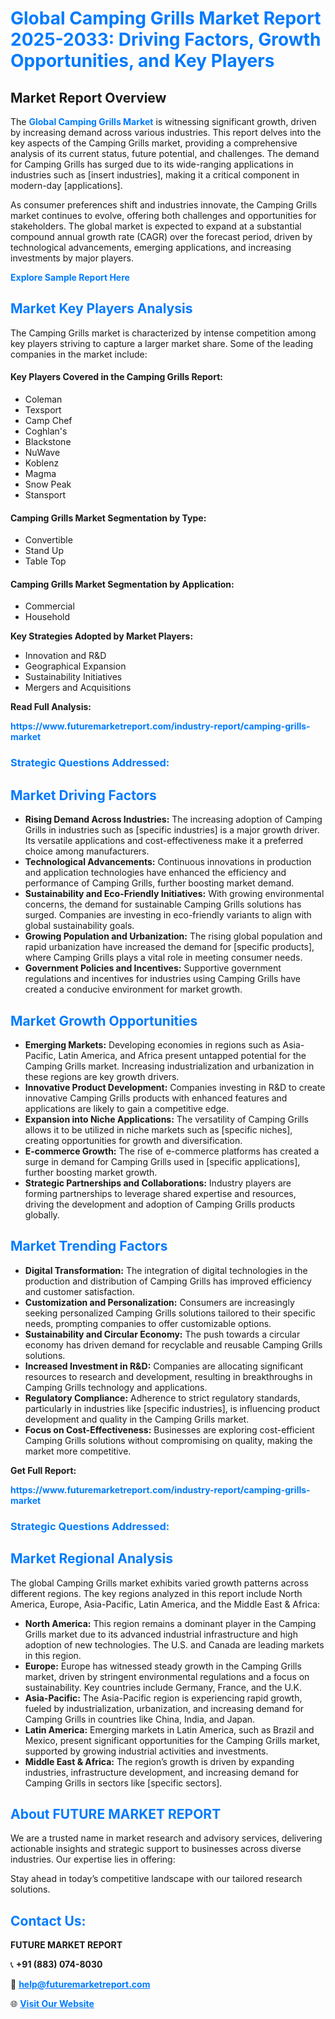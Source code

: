 <h1 style="color: #007BFF;">Global Camping Grills Market Report 2025-2033: Driving Factors, Growth Opportunities, and Key Players</h1>

<section id="overview">
<h2>Market Report Overview</h2>
<p>The <a href="https://www.futuremarketreport.com/industry-report/camping-grills-market" style="color: #007BFF; text-decoration: none;"><strong>Global Camping Grills Market</strong></a> is witnessing significant growth, driven by increasing demand across various industries. This report delves into the key aspects of the Camping Grills market, providing a comprehensive analysis of its current status, future potential, and challenges. The demand for Camping Grills has surged due to its wide-ranging applications in industries such as [insert industries], making it a critical component in modern-day [applications].</p>
<p>As consumer preferences shift and industries innovate, the Camping Grills market continues to evolve, offering both challenges and opportunities for stakeholders. The global market is expected to expand at a substantial compound annual growth rate (CAGR) over the forecast period, driven by technological advancements, emerging applications, and increasing investments by major players.</p>
</section>

<section id="overview">
<p><a href="https://www.futuremarketreport.com/request-sample/reportId=55038" style="color: #007BFF; text-decoration: none;"><strong>Explore Sample Report Here</strong></a></p>
</section>

<section id="key-players">
<h2 style="color: #007BFF;">Market Key Players Analysis</h2>
<p>The Camping Grills market is characterized by intense competition among key players striving to capture a larger market share. Some of the leading companies in the market include:</p>
<h4>Key Players Covered in the Camping Grills Report:</h4>
<ul><li>Coleman</li><li>Texsport</li><li>Camp Chef</li><li>Coghlan&#039;s</li><li>Blackstone</li><li>NuWave</li><li>Koblenz</li><li>Magma</li><li>Snow Peak</li><li>Stansport</li></ul>
<h4>Camping Grills Market Segmentation by Type:</h4>
<ul><li>Convertible</li><li>Stand Up</li><li>Table Top</li></ul>

<h4>Camping Grills Market Segmentation by Application:</h4>
<ul><li>Commercial</li><li>Household</li></ul>
<p><strong>Key Strategies Adopted by Market Players:</strong></p>
<ul>
<li>Innovation and R&D</li>
<li>Geographical Expansion</li>
<li>Sustainability Initiatives</li>
<li>Mergers and Acquisitions</li>
</ul>
</section>

<section>
<p><strong>Read Full Analysis: </strong></p><a href="https://www.futuremarketreport.com/industry-report/camping-grills-market" style="color: #007BFF; text-decoration: none;"><strong>https://www.futuremarketreport.com/industry-report/camping-grills-market</strong></a>
<h3 style="color: #007BFF;">Strategic Questions Addressed:</h3>
</section>

<section id="driving-factors">
<h2 style="color: #007BFF;">Market Driving Factors</h2>
<ul>
<li><strong>Rising Demand Across Industries:</strong> The increasing adoption of Camping Grills in industries such as [specific industries] is a major growth driver. Its versatile applications and cost-effectiveness make it a preferred choice among manufacturers.</li>
<li><strong>Technological Advancements:</strong> Continuous innovations in production and application technologies have enhanced the efficiency and performance of Camping Grills, further boosting market demand.</li>
<li><strong>Sustainability and Eco-Friendly Initiatives:</strong> With growing environmental concerns, the demand for sustainable Camping Grills solutions has surged. Companies are investing in eco-friendly variants to align with global sustainability goals.</li>
<li><strong>Growing Population and Urbanization:</strong> The rising global population and rapid urbanization have increased the demand for [specific products], where Camping Grills plays a vital role in meeting consumer needs.</li>
<li><strong>Government Policies and Incentives:</strong> Supportive government regulations and incentives for industries using Camping Grills have created a conducive environment for market growth.</li>
</ul>
</section>

<section id="growth-opportunities">
<h2 style="color: #007BFF;">Market Growth Opportunities</h2>
<ul>
<li><strong>Emerging Markets:</strong> Developing economies in regions such as Asia-Pacific, Latin America, and Africa present untapped potential for the Camping Grills market. Increasing industrialization and urbanization in these regions are key growth drivers.</li>
<li><strong>Innovative Product Development:</strong> Companies investing in R&D to create innovative Camping Grills products with enhanced features and applications are likely to gain a competitive edge.</li>
<li><strong>Expansion into Niche Applications:</strong> The versatility of Camping Grills allows it to be utilized in niche markets such as [specific niches], creating opportunities for growth and diversification.</li>
<li><strong>E-commerce Growth:</strong> The rise of e-commerce platforms has created a surge in demand for Camping Grills used in [specific applications], further boosting market growth.</li>
<li><strong>Strategic Partnerships and Collaborations:</strong> Industry players are forming partnerships to leverage shared expertise and resources, driving the development and adoption of Camping Grills products globally.</li>
</ul>
</section>

<section id="trending-factors">
<h2 style="color: #007BFF;">Market Trending Factors</h2>
<ul>
<li><strong>Digital Transformation:</strong> The integration of digital technologies in the production and distribution of Camping Grills has improved efficiency and customer satisfaction.</li>
<li><strong>Customization and Personalization:</strong> Consumers are increasingly seeking personalized Camping Grills solutions tailored to their specific needs, prompting companies to offer customizable options.</li>
<li><strong>Sustainability and Circular Economy:</strong> The push towards a circular economy has driven demand for recyclable and reusable Camping Grills solutions.</li>
<li><strong>Increased Investment in R&D:</strong> Companies are allocating significant resources to research and development, resulting in breakthroughs in Camping Grills technology and applications.</li>
<li><strong>Regulatory Compliance:</strong> Adherence to strict regulatory standards, particularly in industries like [specific industries], is influencing product development and quality in the Camping Grills market.</li>
<li><strong>Focus on Cost-Effectiveness:</strong> Businesses are exploring cost-efficient Camping Grills solutions without compromising on quality, making the market more competitive.</li>
</ul>
</section>

<section>
<p><strong>Get Full Report: </strong></p><a href="https://www.futuremarketreport.com/industry-report/camping-grills-market" style="color: #007BFF; text-decoration: none;"><strong>https://www.futuremarketreport.com/industry-report/camping-grills-market</strong></a>
<h3 style="color: #007BFF;">Strategic Questions Addressed:</h3>
</section>


<section id="regional-analysis">
<h2 style="color: #007BFF;">Market Regional Analysis</h2>
<p>The global Camping Grills market exhibits varied growth patterns across different regions. The key regions analyzed in this report include North America, Europe, Asia-Pacific, Latin America, and the Middle East & Africa:</p>
<ul>
<li><strong>North America:</strong> This region remains a dominant player in the Camping Grills market due to its advanced industrial infrastructure and high adoption of new technologies. The U.S. and Canada are leading markets in this region.</li>
<li><strong>Europe:</strong> Europe has witnessed steady growth in the Camping Grills market, driven by stringent environmental regulations and a focus on sustainability. Key countries include Germany, France, and the U.K.</li>
<li><strong>Asia-Pacific:</strong> The Asia-Pacific region is experiencing rapid growth, fueled by industrialization, urbanization, and increasing demand for Camping Grills in countries like China, India, and Japan.</li>
<li><strong>Latin America:</strong> Emerging markets in Latin America, such as Brazil and Mexico, present significant opportunities for the Camping Grills market, supported by growing industrial activities and investments.</li>
<li><strong>Middle East & Africa:</strong> The region’s growth is driven by expanding industries, infrastructure development, and increasing demand for Camping Grills in sectors like [specific sectors].</li>
</ul>
</section>

<footer>
<h2 style="color: #007BFF;">About FUTURE MARKET REPORT</h2>
<p>We are a trusted name in market research and advisory services, delivering actionable insights and strategic support to businesses across diverse industries. Our expertise lies in offering:</p>

<p>Stay ahead in today’s competitive landscape with our tailored research solutions.</p>

<h2 style="color: #007BFF;">Contact Us:</h2>
<p><strong>FUTURE MARKET REPORT</strong></p>
<p>📞 <strong>+91 (883) 074-8030</strong></p>
<p>📧 <strong><a href="mailto:help@futuremarketreport.com" style="color: #007BFF;">help@futuremarketreport.com</a></strong></p>
<p>🌐 <strong><a href="https://www.futuremarketreport.com/" style="color: #007BFF;">Visit Our Website</a></strong></p>
</footer>